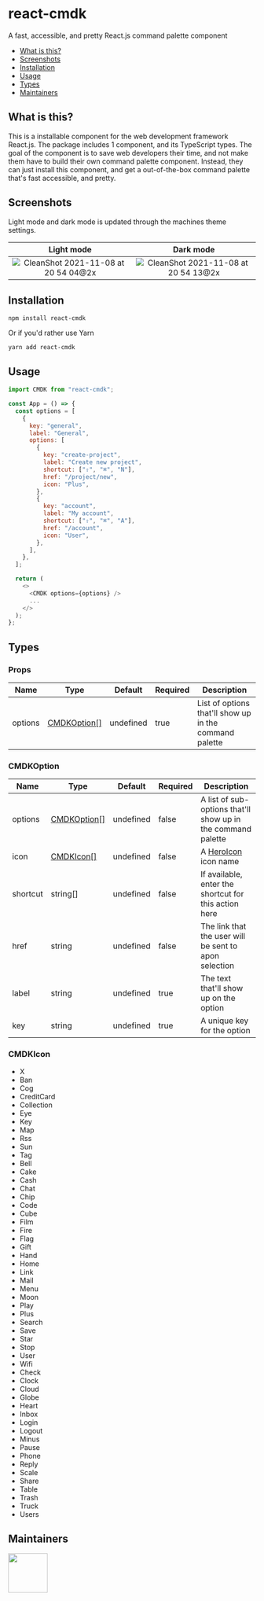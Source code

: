 # react-cmdk

A fast, accessible, and pretty React.js command palette component

- [What is this?](#what-is-this)
- [Screenshots](#screenshots)
- [Installation](#installation)
- [Usage](#usage)
- [Types](#types)
- [Maintainers](#maintainers)

## What is this?

This is a installable component for the web development framework React.js. The
package includes 1 component, and its TypeScript types. The goal of the
component is to save web developers their time, and not make them have to build
their own command palette component. Instead, they can just install this
component, and get a out-of-the-box command palette that's fast accessible, and
pretty.

## Screenshots

Light mode and dark mode is updated through the machines theme settings.

|                                                                  Light mode                                                                   |                                                                   Dark mode                                                                   |
| :-------------------------------------------------------------------------------------------------------------------------------------------: | :-------------------------------------------------------------------------------------------------------------------------------------------: |
| ![CleanShot 2021-11-08 at 20 54 04@2x](https://user-images.githubusercontent.com/19674362/140808835-be7e491e-7af0-4fcc-b2ef-22404d783c04.png) | ![CleanShot 2021-11-08 at 20 54 13@2x](https://user-images.githubusercontent.com/19674362/140808862-07afa4e8-9629-42ba-9d63-5ed3a3914a96.png) |

## Installation

```
npm install react-cmdk
```

Or if you'd rather use Yarn

```
yarn add react-cmdk
```

## Usage

```javascript
import CMDK from "react-cmdk";

const App = () => {
  const options = [
    {
      key: "general",
      label: "General",
      options: [
        {
          key: "create-project",
          label: "Create new project",
          shortcut: ["⇧", "⌘", "N"],
          href: "/project/new",
          icon: "Plus",
        },
        {
          key: "account",
          label: "My account",
          shortcut: ["⇧", "⌘", "A"],
          href: "/account",
          icon: "User",
        },
      ],
    },
  ];

  return (
    <>
      <CMDK options={options} />
      ...
    </>
  );
};
```

## Types

### Props

| Name    | Type                        | Default   | Required | Description                                            |
| ------- | --------------------------- | --------- | -------- | ------------------------------------------------------ |
| options | [CMDKOption[]](#cmdkoption) | undefined | true     | List of options that'll show up in the command palette |

### CMDKOption

| Name     | Type                        | Default   | Required | Description                                                  |
| -------- | --------------------------- | --------- | -------- | ------------------------------------------------------------ |
| options  | [CMDKOption[]](#cmdkoption) | undefined | false    | A list of sub-options that'll show up in the command palette |
| icon     | [CMDKIcon[]](#cmdkicon)     | undefined | false    | A [HeroIcon](https://heroicons.com) icon name                |
| shortcut | string[]                    | undefined | false    | If available, enter the shortcut for this action here        |
| href     | string                      | undefined | false    | The link that the user will be sent to apon selection        |
| label    | string                      | undefined | true     | The text that'll show up on the option                       |
| key      | string                      | undefined | true     | A unique key for the option                                  |

### CMDKIcon

- X
- Ban
- Cog
- CreditCard
- Collection
- Eye
- Key
- Map
- Rss
- Sun
- Tag
- Bell
- Cake
- Cash
- Chat
- Chip
- Code
- Cube
- Film
- Fire
- Flag
- Gift
- Hand
- Home
- Link
- Mail
- Menu
- Moon
- Play
- Plus
- Search
- Save
- Star
- Stop
- User
- Wifi
- Check
- Clock
- Cloud
- Globe
- Heart
- Inbox
- Login
- Logout
- Minus
- Pause
- Phone
- Reply
- Scale
- Share
- Table
- Trash
- Truck
- Users

## Maintainers

<a href="https://github.com/albingroen"> 
  <img src="https://avatars.githubusercontent.com/u/19674362?v=4" width="80" height="80" />
</a>

